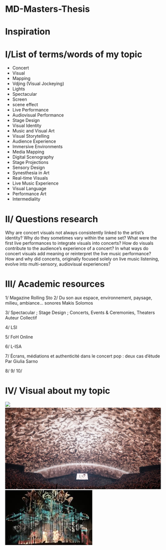 # MD-Masters-Thesis

 # Inspiration 

# I/List of terms/words of my topic
- Concert
- Visual
- Mapping 
- Vdjing (Visual Jockeying)
- Lights
- Spectacular
- Screen
- scene effect
- Live Performance
- Audiovisual Performance
- Stage Design
- Visual Identity
- Music and Visual Art
- Visual Storytelling
- Audience Experience
- Immersive Environments
- Media Mapping
- Digital Scenography
- Stage Projections
- Sensory Design
- Synesthesia in Art
- Real-time Visuals
- Live Music Experience
- Visual Language
- Performance Art
- Intermediality


# II/ Questions research
Why are concert visuals not always consistently linked to the artist’s identity? Why do they sometimes vary within the same set?
What were the first live performances to integrate visuals into concerts?
How do visuals contribute to the audience’s experience of a concert?
In what ways do concert visuals add meaning or reinterpret the live music performance?
How and why did concerts, originally focused solely on live music listening, evolve into multi-sensory, audiovisual experiences?

# III/ Academic resources
1/ Magazine Rolling Sto
2/ Du son aux espace, environnement, paysage, milieu,
ambiance… sonores
Makis Solomos

3/ Spectacular ; Stage Design ; Concerts, Events & Ceremonies, Theaters
Auteur Collectif

4/ LSI

5/ FoH Online

6/ L-ISA

7/ Écrans, médiations et authenticité dans le concert pop : deux cas d’étude Par Giulia Sarno

8/
9/
10/

# IV/ Visual about my topic

![](Image/images.jpg)
![](Image/LR-UNGRADED-ARK.jpg)
![](Image/imagesn.jpeg)